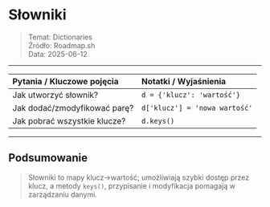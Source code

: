 # Słowniki
> Temat: Dictionaries  
> Źródło: Roadmap.sh  
> Data: 2025-06-12

---

| Pytania / Kluczowe pojęcia   | Notatki / Wyjaśnienia         |
| :--------------------------- | :---------------------------- |
| Jak utworzyć słownik?        | `d = {'klucz': 'wartość'}`    |
| Jak dodać/zmodyfikować parę? | `d['klucz'] = 'nowa wartość'` |
| Jak pobrać wszystkie klucze? | `d.keys()`                    |

---

## Podsumowanie
> Słowniki to mapy klucz→wartość; umożliwiają szybki dostęp przez klucz, a metody `keys()`, przypisanie i modyfikacja pomagają w zarządzaniu danymi.  

